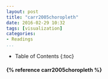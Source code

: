 ```yaml
---
layout: post
title: "carr2005choropleth"
date: 2016-02-29 10:32
tags: [visualization]
categories: 
- Readings
...
```


* Table of Contents
{:toc}

<h4>{% reference carr2005choropleth %}</h4>
